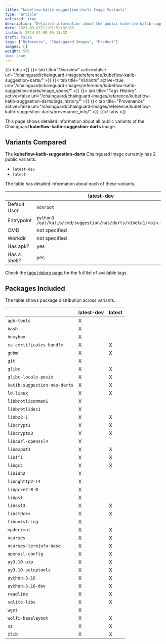 ```yaml
---
title: "kubeflow-katib-suggestion-darts Image Variants"
type: "article"
unlisted: true
description: "Detailed information about the public kubeflow-katib-suggestion-darts Chainguard Image variants"
date: 2023-03-07T11:07:52+02:00
lastmod: 2024-02-08 00:18:32
draft: false
tags: ["Reference", "Chainguard Images", "Product"]
images: []
weight: 550
toc: true
---
```


{{< tabs >}}
{{< tab title="Overview" active=false url="/chainguard/chainguard-images/reference/kubeflow-katib-suggestion-darts/" >}}
{{< tab title="Variants" active=true url="/chainguard/chainguard-images/reference/kubeflow-katib-suggestion-darts/image_specs/" >}}
{{< tab title="Tags History" active=false url="/chainguard/chainguard-images/reference/kubeflow-katib-suggestion-darts/tags_history/" >}}
{{< tab title="Provenance" active=false url="/chainguard/chainguard-images/reference/kubeflow-katib-suggestion-darts/provenance_info/" >}}
{{</ tabs >}}

This page shows detailed information about all public variants of the Chainguard **kubeflow-katib-suggestion-darts** Image.

## Variants Compared
The **kubeflow-katib-suggestion-darts** Chainguard Image currently has 2 public variants: 

- `latest-dev`
- `latest`

The table has detailed information about each of these variants.

|              | latest-dev                                                    | latest                                                        |
|--------------|---------------------------------------------------------------|---------------------------------------------------------------|
| Default User | `nonroot`                                                     | `nonroot`                                                     |
| Entrypoint   | `python3 /opt/katib/cmd/suggestion/nas/darts/v1beta1/main.py` | `python3 /opt/katib/cmd/suggestion/nas/darts/v1beta1/main.py` |
| CMD          | not specified                                                 | not specified                                                 |
| Workdir      | not specified                                                 | not specified                                                 |
| Has apk?     | yes                                                           | no                                                            |
| Has a shell? | yes                                                           | no                                                            |

Check the [tags history page](/chainguard/chainguard-images/reference/kubeflow-katib-suggestion-darts/tags_history/) for the full list of available tags.

## Packages Included
The table shows package distribution across variants.

|                              | latest-dev | latest |
|------------------------------|------------|--------|
| `apk-tools`                  | X          |        |
| `bash`                       | X          |        |
| `busybox`                    | X          |        |
| `ca-certificates-bundle`     | X          | X      |
| `gdbm`                       | X          | X      |
| `git`                        | X          |        |
| `glibc`                      | X          | X      |
| `glibc-locale-posix`         | X          | X      |
| `katib-suggestion-nas-darts` | X          | X      |
| `ld-linux`                   | X          | X      |
| `libbrotlicommon1`           | X          |        |
| `libbrotlidec1`              | X          |        |
| `libbz2-1`                   | X          | X      |
| `libcrypt1`                  | X          | X      |
| `libcrypto3`                 | X          | X      |
| `libcurl-openssl4`           | X          |        |
| `libexpat1`                  | X          | X      |
| `libffi`                     | X          | X      |
| `libgcc`                     | X          | X      |
| `libidn2`                    | X          |        |
| `libnghttp2-14`              | X          |        |
| `libpcre2-8-0`               | X          |        |
| `libpsl`                     | X          |        |
| `libssl3`                    | X          | X      |
| `libstdc++`                  | X          | X      |
| `libunistring`               | X          |        |
| `mpdecimal`                  | X          | X      |
| `ncurses`                    | X          | X      |
| `ncurses-terminfo-base`      | X          | X      |
| `openssl-config`             | X          | X      |
| `py3.10-pip`                 | X          | X      |
| `py3.10-setuptools`          | X          | X      |
| `python-3.10`                | X          | X      |
| `python-3.10-dev`            | X          | X      |
| `readline`                   | X          | X      |
| `sqlite-libs`                | X          | X      |
| `wget`                       | X          |        |
| `wolfi-baselayout`           | X          | X      |
| `xz`                         | X          | X      |
| `zlib`                       | X          | X      |

